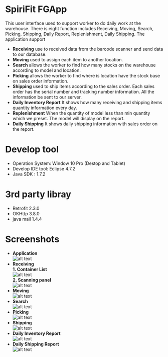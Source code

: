 # SpiriFit FGApp
This user interface used to support worker to do daily work at the warehouse. There is eight function includes Receiving, Moving, Search, Picking, Shipping, Daily Report, Replenishment, Daily Shipping. The application support
* **Receiving** use to received data from the barcode scanner and send data to our database.  
* **Moving** used to assign each item to another location. 
* **Search** allows the worker to find how many stocks on the warehouse according to model and location.
* **Picking** allows the worker to find where is location have the stock base on sales order information.
* **Shipping** used to ship items according to the sales order. Each sales order has the serial number and tracking number information. All the information be sent to our server.
* **Daily Inventory Report** It shows how many receiving and shipping items quantity information every day.
* **Replenishment** When the quantity of model less than min quantity which we preset. The model will display on the report.
* **Daily Shipping** It shows daily shipping information with sales order on the report. 
# Develop tool
* Operation System: Window 10 Pro (Destop and Tablet)  
* Develop IDE tool: Eclipse 4.7.2
* Java SDK : 1.7.2
# 3rd party libray
* Retrofit 2.3.0  
* OKHttp 3.8.0  
* java mail 1.4.4  

# Screenshots
* **Application**  
![alt text](https://github.com/geminihsu/SpiritFitFinishGoodsClient/blob/master/screenshot/index.png)  
* **Receiving**  
**1. Container List**  
![alt text](https://github.com/geminihsu/SpiritFitFinishGoodsClient/blob/master/screenshot/container%20list.png)  
**2. Scanning panel**  
![alt text](https://github.com/geminihsu/SpiritFitFinishGoodsClient/blob/master/screenshot/Scan%20panel.png)  
* **Moving**  
![alt text](https://github.com/geminihsu/SpiritFitFinishGoodsClient/blob/master/screenshot/move%20panel.png)  
* **Search**  
![alt text](https://github.com/geminihsu/SpiritFitFinishGoodsClient/blob/master/screenshot/search%20function.png)  
* **Picking**  
![alt text](https://github.com/geminihsu/SpiritFitFinishGoodsClient/blob/master/screenshot/picking.png)  
* **Shipping**  
![alt text](https://github.com/geminihsu/SpiritFitFinishGoodsClient/blob/master/screenshot/shipping%20scan%20panel.png)  
* **Daily Inventory Report**  
![alt text](https://github.com/geminihsu/SpiritFitFinishGoodsClient/blob/master/screenshot/daily%20report.png)  
* **Daily Shipping Report**  
![alt text](https://github.com/geminihsu/SpiritFitFinishGoodsClient/blob/master/screenshot/daily%20shipping%20function.png)  
